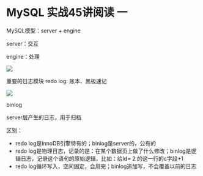 # MySQL 实战45讲阅读  一

MySQL模型：server + engine

server：交互

engine：处理

![](https://files.catbox.moe/ou1hli.png)

重要的日志模块
redo log: 账本、黑板速记

![](https://files.catbox.moe/lryo3w.png)

binlog

server层产生的日志，用于归档

区别：

- redo log是InnoDB引擎特有的；binlog是server的，公有的
- redo log是物理日志，记录的是：在某个数据页上做了什么修改；binlog是逻辑日志，记录这个语句的原始逻辑，比如：给Id= 2 的这一行的c字段+1
- redo log循环写入，空间固定，会用完；binlog追加写，不会覆盖以前的日志